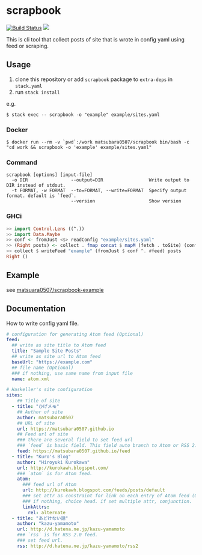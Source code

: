 # scrapbook

[![Build Status](https://travis-ci.org/matsubara0507/scrapbook.svg?branch=master)](https://travis-ci.org/matsubara0507/scrapbook)
[![](https://images.microbadger.com/badges/image/matsubara0507/scrapbook.svg)](https://microbadger.com/images/matsubara0507/scrapbook "Get your own image badge on microbadger.com")

This is cli tool that collect posts of site that is wrote in config yaml using feed or scraping.

## Usage

1. clone this repository or add `scrapbook` package to `extra-deps` in `stack.yaml`
2. run `stack install`

e.g.

```
$ stack exec -- scrapbook -o "example" example/sites.yaml
```

### Docker

```
$ docker run --rm -v `pwd`:/work matsubara0507/scrapbook bin/bash -c "cd work && scrapbook -o 'example' example/sites.yaml"
```

### Command

```
scrapbook [options] [input-file]
  -o DIR                --output=DIR                 Write output to DIR instead of stdout.
  -t FORMAT, -w FORMAT  --to=FORMAT, --write=FORMAT  Specify output format. default is `feed`.
                        --version                    Show version
```

### GHCi

```haskell
>> import Control.Lens ((^.))
>> import Data.Maybe
>> conf <- fromJust <$> readConfig "example/sites.yaml"
>> (Right posts) <- collect . fmap concat $ mapM (fetch . toSite) (conf ^. #sites)
>> collect $ writeFeed "example" (fromJust $ conf ^. #feed) posts
Right ()
```

## Example

see [matsuara0507/scrapbook-example](https://github.com/matsubara0507/scrapbook-example)

## Documentation

How to write config yaml file.

```yaml
# configuration for generating Atom feed (Optional)
feed:
  ## write as site title to Atom feed
  title: "Sample Site Posts"
  ## write as site url to Atom feed
  baseUrl: "https://example.com"
  ## file name (Optional)
  ### if nothing, use same name from input file
  name: atom.xml

# Haskeller's site configuration
sites:
    ## Title of site
  - title: "ひげメモ"
    ## Author of site
    author: matsubara0507
    ## URL of site
    url: https://matsubara0507.github.io
    ## Feed url of site
    ### there are several field to set feed url
    ### `feed` is basic field. This field auto branch to Atom or RSS 2.0.
    feed: https://matsubara0507.github.io/feed
  - title: "Kuro's Blog"
    author: "Hiroyuki Kurokawa"
    url: http://kurokawh.blogspot.com/
    ### `atom` is for Atom feed.  
    atom:
      ### feed url of Atom
      url: http://kurokawh.blogspot.com/feeds/posts/default
      ### set attr as constraint for link on each entry of Atom feed (Optional)
      ### if nothing, choice head. if set multiple attr, conjunction.
      linkAttrs:
        rel: alternate
  - title: "あどけない話"
    author: "kazu-yamamoto"
    url: http://d.hatena.ne.jp/kazu-yamamoto
    ### `rss` is for RSS 2.0 feed.
    ### set feed url.
    rss: http://d.hatena.ne.jp/kazu-yamamoto/rss2
```
